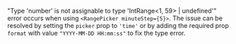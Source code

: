 "Type 'number' is not assignable to type 'IntRange<1, 59> | undefined'" error occurs when using `<RangePicker minuteStep={5}>`. The issue can be resolved by setting the `picker` prop to `'time'` or by adding the required prop `format` with value `"YYYY-MM-DD HH:mm:ss"` to fix the type error.
